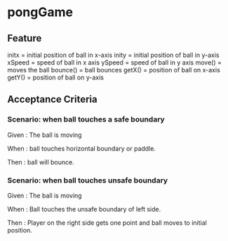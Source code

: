 # pongGame

## Feature

initx = initial position of ball in x-axis
inity = initial position of ball in y-axis
xSpeed = speed of ball in x axis
ySpeed = speed of ball in y axis
move() = moves the ball
bounce() = ball bounces
getX() = position of ball on x-axis
getY() = position of ball on y-axis

## Acceptance Criteria

### Scenario: when ball touches a safe boundary

  Given : The ball is moving

  When : ball touches horizontal boundary or paddle.

  Then : ball will bounce.

### Scenario: when ball touches unsafe boundary

  Given : The ball is moving
  
  When : Ball touches the unsafe boundary of left side.
  
  Then : Player on the right side gets one point and
         ball moves to initial position.
